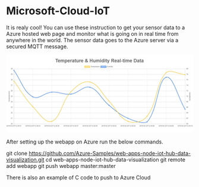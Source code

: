 # Microsoft-Cloud-IoT

It is realy cool!
You can use these instruction to get your sensor data to a Azure hosted web page and monitor what is going on in real time from anywhere in the world.
The sensor data goes to the Azure server via a secured MQTT message.

<img src="images/plot1.jpg" width="800">

After setting up the webapp on Azure run the below commands.

git clone https://github.com/Azure-Samples/web-apps-node-iot-hub-data-visualization.git
cd web-apps-node-iot-hub-data-visualization
git remote add webapp <Git clone URL>
git push webapp master:master

There is also an example of C code to push to Azure Cloud

